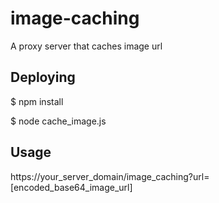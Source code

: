 # image-caching

A proxy server that caches image url

## Deploying

$ npm install

$ node cache_image.js

## Usage

https://your_server_domain/image_caching?url=[encoded_base64_image_url]